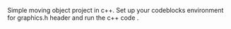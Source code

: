 Simple moving object project in c++. Set up your codeblocks environment for graphics.h header and run the c++ code .
